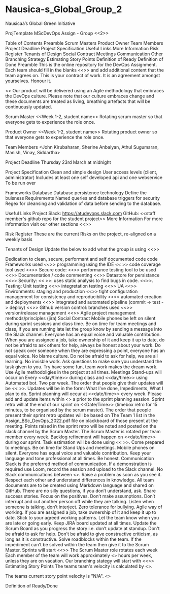 # Nausica-s_Global_Group_2
Nausicaä’s Global Green Initiative

ProjTemplate
MScDevOps Assign - Group <<2>>

Table of Contents
Preamble
Scrum Masters
Product Owner
Team Members
Project Deadline
Project Specification
Useful Links
More Information
Risk Register
Tenants of Design
Social Contract
Meetings
Communication
Other
Branching Strategy
Estimating Story Points
Definition of Ready
Definition of Done
Preamble
This is the online repository for the DevOps Assignment.
Each team should fill in the blanks <<>> and add additional content that the team agrees on. This is your contract of work. It is an agreement amongst yourselves. Honour it.

<> Our product will be delivered using an Agile methodology that embraces the DevOps culture. Please note that our culture embraces change and these documents are treated as living, breathing artefacts that will be continuously updated.

Scrum Master
<<Week 1-2, student name>> Rotating scrum master so that everyone gets to experience the role once.

Product Owner
<<Week 1-2, student name>> Rotating product owner so that everyone gets to experience the role once.

Team Members
<John Kirubaharan, Sherine Anbaiyan, Athul Sugumaran, Manish, Vinay, Siddartha>

Project Deadline
Thursday 23rd March at midnight

Project Specification
Clean and simple design User access levels (client, administrator) Includes at least one self developed api and one webservice To be run over

Frameworks
Database Database persistence technology Define the buisness Requirements Named queries and database triggers for security Regex for cleansing and validation of data before sending to the database.

Useful Links
Project Slack: https://atudevops.slack.com
GitHub: <<staff member's github repo for the student project>>
More Information
For more information visit our other sections <<>>

Risk Register
These are the current Risks on the project, re-aligned on a weekly basis

Tenants of Design
Update the below to add what the group is using <<>>

Dedication to clean, secure, performant and self documented code
code Frameworks used <<>>
programming using the IDE << >>
code coverage tool used <<>>
Secure code: <<>>
performance testing tool to be used <<>>
Documentation / code commenting <<>>
Datastore for persistance <<>>
Security:
<< >>: uses static analysis to find bugs in code.
<<>>.
Testing:
Unit testing <<>>
integretation testing <<>>
UA <<>>
Environments:
staging and production <<>>
tight configuration management for consistency and reproducibility <<>>
automated creation and deployments <<>>
integrated and automated pipeline (commit -> test -> deploy) <<>>
Github version control:
branches used <<>>
version/release management <<>>
Agile project management methods/principles (jira)
Social Contract
Mobile phones be left on silent during sprint sessions and class time.
Be on time for team meetings and class, if you are running late let the group know by sending a message into the Slack channel.
Everyone has an equal voice and valuable contribution.
When you are assigned a job, take ownership of it and keep it up to date, do not be afraid to ask others for help, 
always be honest about your work.
Do not speak over someone when they are expressing a point, everyone has an equal voice.
No blame culture.
Do not be afraid to ask for help, we are all learning.
No invisble work.
Ask questions to make sure you understand the task given to you.
Try have some fun, team work makes the dream work.
Use Agile methodoligies in the project at all times.
Meetings
Stand-ups will occur on Every <<day/time>> during class and <<day/time>> using Automated bot. Two per week.
The order that people give their updates will be << >>.
Updates will be in the form: What I've done, Impediments, What I plan to do.
Sprint planning will occur at <<date/time>> every week.
Please add and update items within <<issue management tool>> a prior to the sprint planning session.
Sprint retro will at the end of our sprint on <<Date/Time>> (timebox retro for 15 minutes, to be organised by the scrum master).
The order that people present their sprint retro updates will be based on The Team 1 list in the Assign_BSc_DevOps_2022.pdf file 
  on blackboard of those present at the meeting.
Points raised in the sprint retro will be noted and posted on the slack channel by the Scrum Master. The Scrum Master is rotated 
  per team member every week.
Backlog refinement will happen on <<date/time>> during our sprint.
Task estimation will be done using << >>. 
Come prepared to meetings.
Be on time for Stand Ups and meetings.
Mobile phones on silent.
Everyone has equal voice and valuable contribution.
Keep your language and tone professional at all times.
Be honest.
Communication
Slack is the preferred method of communication.
If a demonstration is required use Loom, record the session and upload to the Slack channel.
No Slack communications between <<time and time>>.
Raise a problem as soon as you see it.
Respect each other and understand differences in knowledge.
All team documents are to be created using Markdown language and shared on GitHub.
There are no silly questions, if you don’t understand, ask.
Share success stories.
Focus on the positives.
Don’t make assumptions.
Don’t interrupt and cut another person off while they are talking.
Listen when someone is talking, don’t interject.
Zero tolerance for bullying.
Agile way of working.
If you are assigned a job, take ownership of it and keep it up to date.
Stick to your agreed working patterns. Let the team know when you are late or going early.
Keep JIRA board updated at all times.
Update the Scrum Board as you progress the story i.e. don’t update at standup.
Don't be afraid to ask for help.
Don't be afraid to give constructive criticism, as long as it is constructive.
Solve roadblocks within the team. If the impediment can’t be solved within the team then give it to the Scrum Master.
Sprints will start <<>>
The Scrum Master role rotates each week 
Each member of the team will work approximately <<hours>> hours per week, unless they are on vacation.
Our branching stategy will start with <<>>
Estimating Story Points
The teams team's velocity is calculated by <>.

The teams current story point velocity is "N/A". <>

Definition of Ready/Done